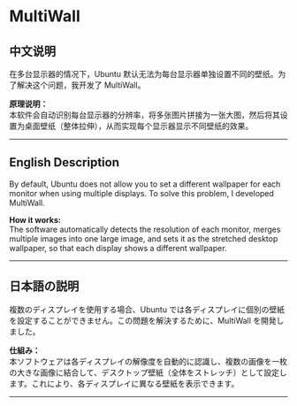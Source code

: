 # MultiWall

## 中文说明

在多台显示器的情况下，Ubuntu 默认无法为每台显示器单独设置不同的壁纸。为了解决这个问题，我开发了 MultiWall。

**原理说明：**  
本软件会自动识别每台显示器的分辨率，将多张图片拼接为一张大图，然后将其设置为桌面壁纸（整体拉伸），从而实现每个显示器显示不同壁纸的效果。

---

## English Description

By default, Ubuntu does not allow you to set a different wallpaper for each monitor when using multiple displays. To solve this problem, I developed MultiWall.

**How it works:**  
The software automatically detects the resolution of each monitor, merges multiple images into one large image, and sets it as the stretched desktop wallpaper, so that each display shows a different wallpaper.

---

## 日本語の説明

複数のディスプレイを使用する場合、Ubuntu では各ディスプレイに個別の壁紙を設定することができません。この問題を解決するために、MultiWall を開発しました。

**仕組み：**  
本ソフトウェアは各ディスプレイの解像度を自動的に認識し、複数の画像を一枚の大きな画像に結合して、デスクトップ壁紙（全体をストレッチ）として設定します。これにより、各ディスプレイに異なる壁紙を表示できます。

---
